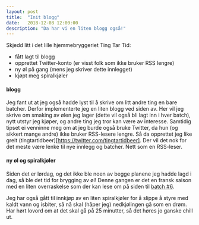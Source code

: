 ```yaml
---
layout: post
title:  "Init blogg"
date:   2018-12-08 12:00:00
description: "Da har vi en liten blogg også!"
---
```


Skjedd litt i det lille hjemmebryggeriet Ting Tar Tid:
* fått lagt til blogg
* opprettet Twitter-konto (er visst folk som ikke bruker RSS lengre)
* ny øl på gang (mens jeg skriver dette innlegget)
* kjøpt meg spiralkjøler


#### blogg

Jeg fant ut at jeg også hadde lyst til å skrive om litt andre ting en bare batcher. Derfor implementerte jeg en liten blogg ved siden av. Her vil jeg skrive om smaking av ølen jeg lager (dette vil også bli lagt inn i hver batch), nytt utstyr jeg kjøper, og andre ting jeg tror kan være av interesse. Samtidig tipset ei venninne meg om at jeg burde også bruke Twitter, da hun (og sikkert mange andre) ikke bruker RSS-lesere lengre. Så da opprettet jeg like greit (tingtartidbeer)[https://twitter.com/tingtartidbeer]. Der vil det nok for det meste være lenke til nye innlegg og batcher. Nett som en RSS-leser.


#### ny øl og spiralkjøler

Siden det er lørdag, og det ikke ble noen av begge planene jeg hadde lagd i dag, så ble det tid for brygging av øl! Denne gangen er det en fransk saison med en liten overraskelse som der kan lese om på siden til [batch #6](/batch/6-mer-de-montagne).

Jeg har også gått til innkjøp av en liten spiralkjøler for å slippe å styre med kaldt vann og isbiter, så nå skal (håper jeg) nedkjølingen gå som en drøm. Har hørt lovord om at det skal gå på 25 minutter, så det høres jo ganske chill ut.
